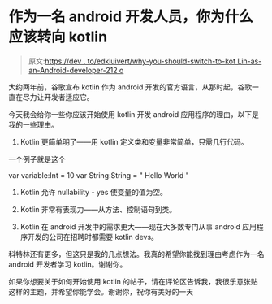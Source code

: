 # 作为一名 android 开发人员，你为什么应该转向 kotlin

> 原文:[https://dev . to/edkluivert/why-you-should-switch-to-kot Lin-as-an-Android-developer-212 o](https://dev.to/edkluivert/why-you-should-switch-to-kotlin-as-an-android-developer-212o)

大约两年前，谷歌宣布 kotlin 作为 android 开发的官方语言，从那时起，谷歌一直在尽力让开发者适应它。

今天我会给你一些你应该开始使用 kotlin 开发 android 应用程序的理由，以下是我的一些理由。

1.  Kotlin 更简单明了——用 kotlin 定义类和变量非常简单，只需几行代码。

一个例子就是这个

var variable:Int = 10
var String:String = " Hello World "

1.  Kotlin 允许 nullability - yes 使变量的值为空。

2.  Kotlin 非常有表现力——从方法、控制语句到类。

3.  Kotlin 在 android 开发中的需求更大——现在大多数专门从事 android 应用程序开发的公司在招聘时都需要 kotlin devs。

科特林还有更多，但这只是我的几点想法。我真的希望你能找到理由考虑作为一名 android 开发者学习 kotlin。谢谢你。

如果你想要关于如何开始使用 kotlin 的帖子，请在评论区告诉我，我很乐意张贴这样的主题，并希望你能学会。谢谢你，祝你有美好的一天
